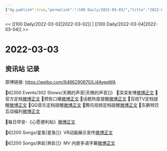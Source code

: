 ```yaml
---
{"dg-publish":true,"permalink":"/100 Daily/2022-03-03/","title":"2022-03-03","created":"2022-12-22T13:36:38.000+08:00","updated":"2023-04-11T14:46:34.000+08:00"}
---
```



<< [[100 Daily/2022-03-02\|2022-03-02]] | [[100 Daily/2022-03-04\|2022-03-04]] >>

# 2022-03-03

## 资讯站 记录

原博链接: https://weibo.com/6466290670/Li4AyepWA

🌟《[[300 Events/302 Shows/天赐的声音\|天赐的声音]]》
🌱深深发博[微博正文](https://m.weibo.cn/6466290670/4742883838787913)
🌱官方定档[微博正文](https://m.weibo.cn/6466290670/4742874875562970)
🌱预告口播[微博正文](https://m.weibo.cn/6466290670/4742881195857181)
🌱话题热度提醒[微博正文](https://m.weibo.cn/6466290670/4742889399911937)
🌱百视TV定档提醒[微博正文](https://m.weibo.cn/6466290670/4742903727652971)
🌱QQ音乐定档提醒[微博正文](https://m.weibo.cn/6466290670/4742887809748793)
🌱腾讯视频定档提醒[微博正文](https://m.weibo.cn/6466290670/4742902742257303)
🌱东鹏特饮互动福利[微博正文](https://m.weibo.cn/6466290670/4742884287320392)

🌟每日早安-《心愿便利贴》[微博正文](https://m.weibo.cn/6466290670/4742858131114599)

🌟《[[200 Songs/星鱼\|星鱼]]》VR动画展示宣传[微博正文](https://m.weibo.cn/6466290670/4743068765131931)

🌟《[[200 Songs/奔赴\|奔赴]]》MV 内嵌多语字幕[微博正文](https://m.weibo.cn/6466290670/4742866712923879)
